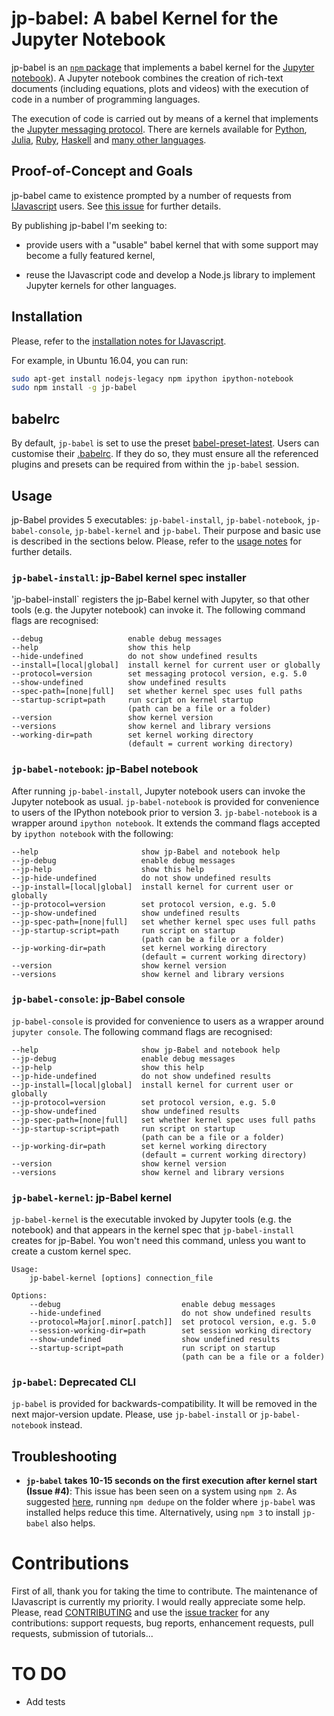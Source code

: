 # jp-babel: A babel Kernel for the Jupyter Notebook

jp-babel is an [`npm` package](https://www.npmjs.com/) that implements a
babel kernel for the [Jupyter notebook](http://jupyter.org/)). A Jupyter
notebook combines the creation of rich-text documents (including equations,
plots and videos) with the execution of code in a number of programming
languages.

The execution of code is carried out by means of a kernel that implements the
[Jupyter messaging
protocol](http://ipython.org/ipython-doc/stable/development/messaging.html).
There are kernels available for [Python](http://ipython.org/notebook.html),
[Julia](https://github.com/JuliaLang/IJulia.jl),
[Ruby](https://github.com/minad/iruby),
[Haskell](https://github.com/gibiansky/IHaskell) and [many other
languages](https://github.com/ipython/ipython/wiki/IPython-kernels-for-other-languages).


## Proof-of-Concept and Goals

jp-babel came to existence prompted by a number of requests from
[IJavascript](http://n-riesco.github.io/ijavascript) users. See [this
issue](https://github.com/n-riesco/nel/issues/1) for further details.

By publishing jp-babel I'm seeking to:

- provide users with a "usable" babel kernel that with some support may
  become a fully featured kernel,

- reuse the IJavascript code and develop a Node.js library to implement Jupyter
  kernels for other languages.


## Installation

Please, refer to the [installation notes for
IJavascript](http://n-riesco.github.io/ijavascript/doc/install.md.html).

For example, in Ubuntu 16.04, you can run:

```sh
sudo apt-get install nodejs-legacy npm ipython ipython-notebook
sudo npm install -g jp-babel
```

## babelrc

By default, `jp-babel` is set to use the preset
[babel-preset-latest](https://babeljs.io/docs/plugins/preset-latest/). Users can
customise their [.babelrc](https://babeljs.io/docs/usage/babelrc/). If they do
so, they must ensure all the referenced plugins and presets can be required from
within the `jp-babel` session.

## Usage

jp-Babel provides 5 executables: `jp-babel-install`,
`jp-babel-notebook`, `jp-babel-console`, `jp-babel-kernel` and `jp-babel`.
Their purpose and basic use is described in the sections below. Please, refer to
the [usage notes](http://n-riesco.github.io/ijavascript/doc/usage.md.html) for
further details.


### `jp-babel-install`: jp-Babel kernel spec installer

'jp-babel-install` registers the jp-Babel kernel with Jupyter, so that
other tools (e.g. the Jupyter notebook) can invoke it. The following command
flags are recognised:

```
--debug                   enable debug messages
--help                    show this help
--hide-undefined          do not show undefined results
--install=[local|global]  install kernel for current user or globally
--protocol=version        set messaging protocol version, e.g. 5.0
--show-undefined          show undefined results
--spec-path=[none|full]   set whether kernel spec uses full paths
--startup-script=path     run script on kernel startup
                          (path can be a file or a folder)
--version                 show kernel version
--versions                show kernel and library versions
--working-dir=path        set kernel working directory
                          (default = current working directory)
```


### `jp-babel-notebook`: jp-Babel notebook

After running `jp-babel-install`, Jupyter notebook users can invoke the Jupyter
notebook as usual. `jp-babel-notebook` is provided for convenience to users of
the IPython notebook prior to version 3. `jp-babel-notebook` is a wrapper
around `ipython notebook`. It extends the command flags accepted by `ipython
notebook` with the following:

```
--help                       show jp-Babel and notebook help
--jp-debug                   enable debug messages
--jp-help                    show this help
--jp-hide-undefined          do not show undefined results
--jp-install=[local|global]  install kernel for current user or globally
--jp-protocol=version        set protocol version, e.g. 5.0
--jp-show-undefined          show undefined results
--jp-spec-path=[none|full]   set whether kernel spec uses full paths
--jp-startup-script=path     run script on startup
                             (path can be a file or a folder)
--jp-working-dir=path        set kernel working directory
                             (default = current working directory)
--version                    show kernel version
--versions                   show kernel and library versions
```


### `jp-babel-console`: jp-Babel console

`jp-babel-console` is provided for convenience to users as a wrapper around
`jupyter console`. The following command flags are recognised:

```
--help                       show jp-Babel and notebook help
--jp-debug                   enable debug messages
--jp-help                    show this help
--jp-hide-undefined          do not show undefined results
--jp-install=[local|global]  install kernel for current user or globally
--jp-protocol=version        set protocol version, e.g. 5.0
--jp-show-undefined          show undefined results
--jp-spec-path=[none|full]   set whether kernel spec uses full paths
--jp-startup-script=path     run script on startup
                             (path can be a file or a folder)
--jp-working-dir=path        set kernel working directory
                             (default = current working directory)
--version                    show kernel version
--versions                   show kernel and library versions
```


### `jp-babel-kernel`: jp-Babel kernel

`jp-babel-kernel` is the executable invoked by Jupyter tools (e.g. the
notebook) and that appears in the kernel spec that `jp-babel-install` creates
for jp-Babel. You won't need this command, unless you want to create a
custom kernel spec.

```
Usage:
    jp-babel-kernel [options] connection_file

Options:
    --debug                           enable debug messages
    --hide-undefined                  do not show undefined results
    --protocol=Major[.minor[.patch]]  set protocol version, e.g. 5.0
    --session-working-dir=path        set session working directory
    --show-undefined                  show undefined results
    --startup-script=path             run script on startup
                                      (path can be a file or a folder)
```


### `jp-babel`: Deprecated CLI

`jp-babel` is provided for backwards-compatibility. It will be removed in the
next major-version update. Please, use `jp-babel-install` or
`jp-babel-notebook` instead.


## Troubleshooting

- **`jp-babel` takes 10-15 seconds on the first execution after kernel start
  (Issue #4)**: This issue has been seen on a system using `npm 2`. As suggested
  [here](http://stackoverflow.com/a/34952713), running `npm dedupe` on the
  folder where `jp-babel` was installed helps reduce this time. Alternatively,
  using `npm 3` to install `jp-babel` also helps.


# Contributions

First of all, thank you for taking the time to contribute. The maintenance of
IJavascript is currently my priority. I would really appreciate some help.
Please, read [CONTRIBUTING](CONTRIBUTING.md) and use the [issue
tracker](https://github.com/n-riesco/jp-babel/issues) for any
contributions: support requests, bug reports, enhancement requests, pull
requests, submission of tutorials...

# TO DO

- Add tests
